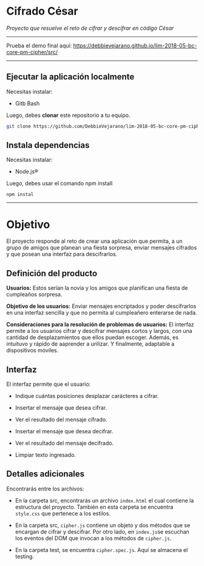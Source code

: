 # Cifrado César 
_Proyecto que resuelve el reto de cifrar y descifrar en código César_

***
Prueba el demo final aquí: https://debbievejarano.github.io/lim-2018-05-bc-core-pm-cipher/src/

***
## Ejecutar la aplicación localmente

Necesitas instalar:
* Gitb Bash

Luego, debes **clonar** este repositorio a tu equipo.
```bash
git clone https://github.com/DebbieVejarano/lim-2018-05-bc-core-pm-cipher.git
```

## Instala dependencias
Necesitas instalar:
* Node.js®

Luego, debes usar el comando npm install 
```
npm instal
```

***
# Objetivo
El proyecto responde al reto de crear una aplicación que permita, a un grupo de amigos que planean una fiesta sorpresa, enviar mensajes cifrados y que posean una interfaz para descifrarlos.

## Definición del producto

**Usuarios:** Estos serían la novia y los amigos que planifican una fiesta de cumpleaños sorpresa.

**Objetivo de los usuarios:** Enviar mensajes encriptados y poder descifrarlos en una interfaz sencilla y que no permita al cumpleañero enterarse de nada.

**Consideraciones para la resolución de problemas de usuarios:** El interfaz permite a los usuarios cifrar y descifrar mensajes cortos y largos, con una cantidad de desplazamientos que ellos puedan escoger. Además, es intuituvo y rápido de aaprender a urilizar. Y finalmente, adaptable a dispositivos móviles.

## Interfaz
El interfaz permite que el usuario:

* Indique cuántas posiciones desplazar carácteres a cifrar.

* Insertar el mensaje que desea cifrar.

* Ver el resultado del mensaje cifrado.

* Insertar el mensaje que desea decifrar.

* Ver el resultado del mensaje decifrado.

* Limpiar texto ingresado.

## Detalles adicionales
Encontrarás entre los archivos:

* En la carpeta src, encontrarás un archivo `index.html` el cual contiene la estructura del proyecto. También en esta carpeta se encuentra `style.css` que pertenece a los estilos.
* En la carpeta src, `cipher.js` contiene un objeto y dos métodos que se encargan de cifrar y descifrar. Por otro lado, en `index.js`se escuchan los eventos del DOM que invocan a los métodos de `cipher.js`.

* En la carpeta test, se encuentra `cipher.spec.js`. Aquí se almacena el testing.


